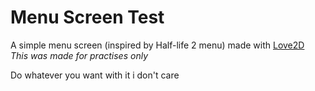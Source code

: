 # Menu Screen Test
A simple menu screen (inspired by Half-life 2 menu) made with [Love2D](https://love2d.org)\
*This was made for practises only*

Do whatever you want with it i don't care